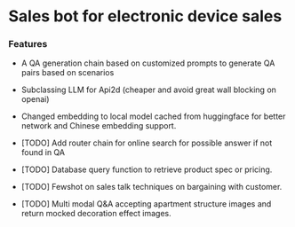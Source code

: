 # Sales bot for electronic device sales

### Features
* A QA generation chain based on customized prompts to generate QA pairs based on scenarios

* Subclassing LLM for Api2d (cheaper and avoid great wall blocking on openai)

* Changed embedding to local model cached from huggingface for better network and Chinese embedding support.

* [TODO] Add router chain for online search for possible answer if not found in QA

* [TODO] Database query function to retrieve product spec or pricing.

* [TODO] Fewshot on sales talk techniques on bargaining with customer.
  
* [TODO] Multi modal Q&A accepting apartment structure images and 
  return mocked decoration effect images.